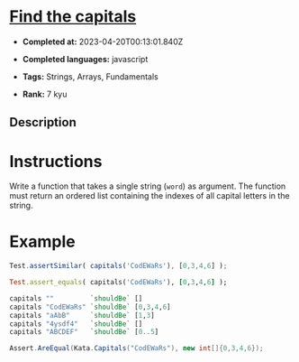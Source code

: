 # [Find the capitals](https://www.codewars.com/kata/539ee3b6757843632d00026b)

- **Completed at:** 2023-04-20T00:13:01.840Z

- **Completed languages:** javascript

- **Tags:** Strings, Arrays, Fundamentals

- **Rank:** 7 kyu

## Description

# Instructions 

Write a function that takes a single string (`word`) as argument. The function must return an ordered list containing the indexes of all capital letters in the string.

# Example

```javascript
Test.assertSimilar( capitals('CodEWaRs'), [0,3,4,6] );
```
```ruby
Test.assert_equals( capitals('CodEWaRs'), [0,3,4,6] );
```
```haskell
capitals ""         `shouldBe` []
capitals "CodEWaRs" `shouldBe` [0,3,4,6]
capitals "aAbB"     `shouldBe` [1,3]
capitals "4ysdf4"   `shouldBe` []
capitals "ABCDEF"   `shouldBe` [0..5]
```
```csharp
Assert.AreEqual(Kata.Capitals("CodEWaRs"), new int[]{0,3,4,6});
```